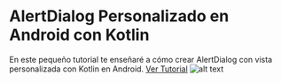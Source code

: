 # AlertDialog Personalizado en Android con Kotlin
En este pequeño tutorial te enseñaré a cómo crear AlertDialog con vista personalizada con Kotlin en Android.
<a href="https://frankdeveloper.com/alertdialog-con-vista-personalizada-con-kotlin-en-android/" target="_blank">Ver Tutorial</a>
![alt text](https://frankdeveloper.com/wp-content/uploads/2018/10/AlertDialog-con-diseño-personalizado-con-Kotlin.png)
